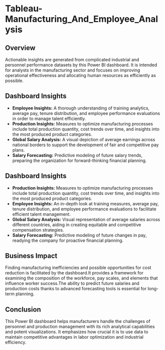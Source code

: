 # Tableau-Manufacturing_And_Employee_Analysis
## Overview 
Actionable insights are generated from complicated industrial and personnel performance datasets by this Power BI dashboard. It is intended for analysts in the manufacturing sector and focuses on improving operational effectiveness and allocating human resources as efficiently as possible.
## Dashboard Insights 
- **Employee Insights:** A thorough understanding of training analytics, average pay, tenure distribution, and employee performance evaluations in order to manage talent efficiently.
- **Production Insights:** Measures to optimize manufacturing processes include total production quantity, cost trends over time, and insights into the most produced product categories.
- **Global Salary Analysis:** A visual depiction of average earnings across national borders to support the development of fair and competitive pay plans.
- **Salary Forecasting:**  Predictive modeling of future salary trends, preparing the organization for forward-thinking financial planning.
## Dashboard Insights 
- **Production Insights:** Measures to optimize manufacturing processes include total production quantity, cost trends over time, and insights into the most produced product categories.
- **Employee Insights:** An in-depth look at training measures, average pay, tenure distribution, and employee performance evaluations to facilitate efficient talent management.
- **Global Salary Analysis:** Visual representation of average salaries across different countries, aiding in creating equitable and competitive compensation strategies.
- **Salary Forecasting:** Predictive modeling of future changes in pay, readying the company for proactive financial planning.
## Business Impact 
Finding manufacturing inefficiencies and possible opportunities for cost reduction is facilitated by the dashboard.It provides a framework for examining the composition of the workforce, pay scales, and elements that influence worker success.The ability to predict future salaries and production costs thanks to advanced forecasting tools is essential for long-term planning.
## Conclusion 
This Power BI dashboard helps manufacturers handle the challenges of personnel and production management with its rich analytical capabilities and potent visualizations. It emphasizes how crucial it is to use data to maintain competitive advantages in labor optimization and industrial efficiency.

